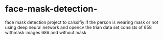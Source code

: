 # face-mask-detection-
face mask detection project  to calssifiy if the person is wearing mask or not using deep neural network and opencv 
the trian data set consists of 658 withmask images 686 and without mask 
